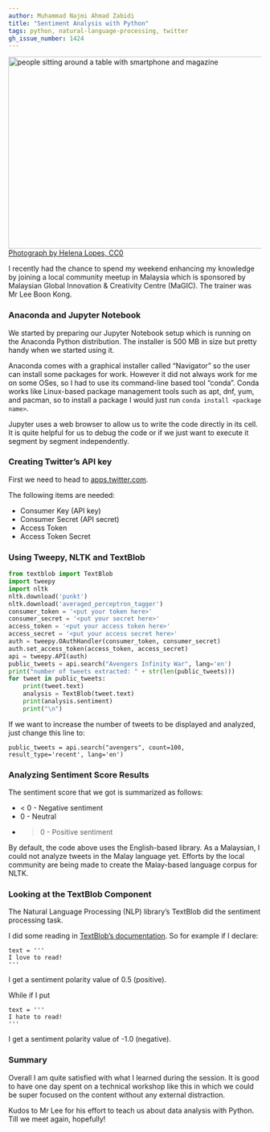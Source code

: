 ```yaml
---
author: Muhammad Najmi Ahmad Zabidi
title: "Sentiment Analysis with Python"
tags: python, natural-language-processing, twitter
gh_issue_number: 1424
---
```


<img src="/blog/2018/05/18/sentiment-analysis-with-python/book-chair-chat-711009-crop.jpg" width="770" height="381" alt="people sitting around a table with smartphone and magazine"><br><a href="https://www.pexels.com/photo/group-of-people-reading-book-sitting-on-chair-711009/">Photograph by Helena Lopes, CC0</a>

I recently had the chance to spend my weekend enhancing my knowledge by joining a local community meetup in Malaysia which is sponsored by Malaysian Global Innovation & Creativity Centre (MaGIC). The trainer was Mr Lee Boon Kong.

### Anaconda and Jupyter Notebook

We started by preparing our Jupyter Notebook setup which is running on the Anaconda Python distribution. The installer is 500 MB in size but pretty handy when we started using it.

Anaconda comes with a graphical installer called “Navigator” so the user can install some packages for work. However it did not always work for me on some OSes, so I had to use its command-line based tool “conda”. Conda works like Linux-based package management tools such as apt, dnf, yum, and pacman, so to install a package I would just run `conda install <package name>`.

Jupyter uses a web browser to allow us to write the code directly in its cell. It is quite helpful for us to debug the code or if we just want to execute it segment by segment independently.

### Creating Twitter’s API key

First we need to head to [apps.twitter.com](https://apps.twitter.com/).

The following items are needed:

* Consumer Key (API key)
* Consumer Secret (API secret)
* Access Token
* Access Token Secret

### Using Tweepy, NLTK and TextBlob

```python
from textblob import TextBlob
import tweepy
import nltk
nltk.download('punkt')
nltk.download('averaged_perceptron_tagger')
consumer_token = '<put your token here>'
consumer_secret = '<put your secret here>'
access_token = '<put your access token here>'
access_secret = '<put your access secret here>'
auth = tweepy.OAuthHandler(consumer_token, consumer_secret)
auth.set_access_token(access_token, access_secret)
api = tweepy.API(auth)
public_tweets = api.search("Avengers Infinity War", lang='en')
print("number of tweets extracted: " + str(len(public_tweets)))
for tweet in public_tweets:
    print(tweet.text)
    analysis = TextBlob(tweet.text)
    print(analysis.sentiment)
    print("\n")
```

If we want to increase the number of tweets to be displayed and analyzed, just change this line to:

```
public_tweets = api.search("avengers", count=100, result_type='recent', lang='en')
```

### Analyzing Sentiment Score Results

The sentiment score that we got is summarized as follows:

* < 0 - Negative sentiment
* 0 - Neutral
* > 0 - Positive sentiment

By default, the code above uses the English-based library. As a Malaysian, I could not analyze tweets in the Malay language yet. Efforts by the local community are being made to create the Malay-based language corpus for NLTK.

### Looking at the TextBlob Component

The Natural Language Processing (NLP) library’s TextBlob did the sentiment processing task.

I did some reading in [TextBlob’s documentation](https://textblob.readthedocs.io/en/dev/). So for example if I declare:

```
text = '''
I love to read!
'''
```

I get a sentiment polarity value of 0.5 (positive).

While if I put

```
text = '''
I hate to read!
'''
```

I get a sentiment polarity value of -1.0 (negative).

### Summary

Overall I am quite satisfied with what I learned during the session. It is good to have one day spent on a technical workshop like this in which we could be super focused on the content without any external distraction.

Kudos to Mr Lee for his effort to teach us about data analysis with Python. Till we meet again, hopefully!
